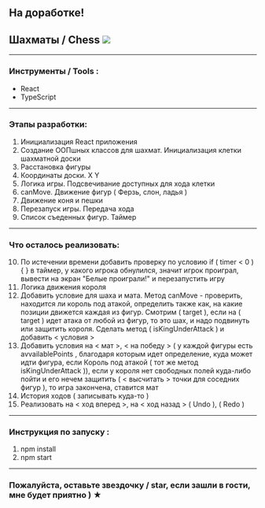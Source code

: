 
## На доработке!

## Шахматы / Chess ![](/assets/board.jpg)

---

### Инструменты / Tools : 

* React
* TypeScript

---

### Этапы разработки: 

1. Инициализация React приложения
2. Создание ООПшных классов для шахмат. Инициализация клетки шахматной доски
3. Расстановка фигуры
4. Координаты доски. Х Y
5. Логика игры. Подсвечивание доступных для хода клетки
6. canMove. Движение фигур ( Ферзь, слон, ладья )
7. Движение коня и пешки
8. Перезапуск игры. Передача хода
9. Список съеденных фигур. Таймер

---

### Что осталось реализовать: 

10. По истечении времени добавить проверку по условию if ( timer < 0 ) { } в таймер, у какого игрока обнулился, 
значит игрок проиграл, вывести на экран "Белые проиграли!" и перезапустить игру  
12. Логика движения короля 
13. Добавить условие для шаха и мата. Метод canMove - проверить, находится ли король под атакой,
определить также как, на какие позиции движется каждая из фигур. 
Смотрим ( target ), если на ( target ) идет атака от любой из фигур, то это шах, и надо подвинуть или защитить короля.
Сделать метод ( isKingUnderAttack ) и добавить < условия > 
14. Добавить условия на < мат >, < на победу > ( у каждой фигуры есть avvailablePoints , благодаря которым идет определение, куда может идти фигура,
если Король под атакой ( тот же метод isKingUnderAttack )),
если у короля нет свободных полей куда-либо пойти и его нечем защитить ( < высчитать > точки для соседних фигур ), 
то игра закончена, ставится мат 
15. История ходов ( записывать куда-то )
16. Реализовать на < ход вперед >, на < ход назад > ( Undo ), ( Redo )

---

### Инструкция по запуску : 

1. npm install
2. npm start

---

### Пожалуйста, оставьте звездочку / star, если зашли в гости, мне будет приятно ) ★
